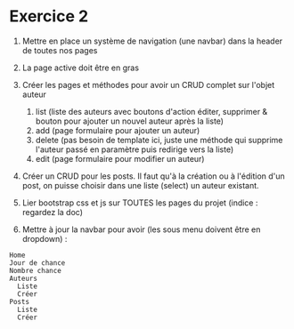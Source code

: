 # Exercice 2

1. Mettre en place un système de navigation (une navbar) dans la header de toutes nos pages

2. La page active doit être en gras

3. Créer les pages et méthodes pour avoir un CRUD complet sur l'objet auteur
   1. list (liste des auteurs avec boutons d'action éditer, supprimer & bouton pour ajouter un nouvel auteur après la liste)
   2. add (page formulaire pour ajouter un auteur)
   3. delete (pas besoin de template ici, juste une méthode qui supprime l'auteur passé en paramètre puis redirige vers la liste)
   4. edit (page formulaire pour modifier un auteur)

4. Créer un CRUD pour les posts. Il faut qu'à la création ou à l'édition d'un post, on puisse choisir dans une liste (select) un auteur existant.

5. Lier bootstrap css et js sur TOUTES les pages du projet (indice : regardez la doc)

6. Mettre à jour la navbar pour avoir (les sous menu doivent être en dropdown) :
```shell
Home
Jour de chance
Nombre chance
Auteurs
  Liste
  Créer
Posts
  Liste
  Créer
```